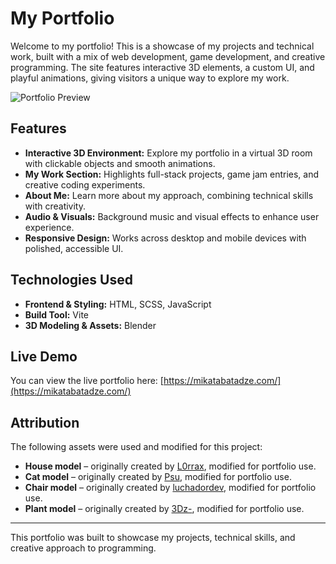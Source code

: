 # My Portfolio

Welcome to my portfolio! This is a showcase of my projects and technical work, built with a mix of web development, game development, and creative programming. The site features interactive 3D elements, a custom UI, and playful animations, giving visitors a unique way to explore my work.

![Portfolio Preview](https://github.com/M1kaTB/portfolio/blob/4bc7298e7f7f4a2dc032aa27db7f9022cb528698/public/images/PortfolioPreview.png?raw=true)

## Features

- **Interactive 3D Environment:** Explore my portfolio in a virtual 3D room with clickable objects and smooth animations.
- **My Work Section:** Highlights full-stack projects, game jam entries, and creative coding experiments.
- **About Me:** Learn more about my approach, combining technical skills with creativity.
- **Audio & Visuals:** Background music and visual effects to enhance user experience.
- **Responsive Design:** Works across desktop and mobile devices with polished, accessible UI.

## Technologies Used

- **Frontend & Styling:** HTML, SCSS, JavaScript
- **Build Tool:** Vite
- **3D Modeling & Assets:** Blender

## Live Demo

You can view the live portfolio here: [https://mikatabatadze.com/](https://mikatabatadze.com/)

## Attribution

The following assets were used and modified for this project:

- **House model** – originally created by [L0rrax](https://www.cgtrader.com/free-3d-models/interior/bedroom/cute-3d-room), modified for portfolio use.
- **Cat model** – originally created by [Psu](https://sketchfab.com/3d-models/sleeping-cat-3f7608e2b6b248bf83db09fb21125c2b), modified for portfolio use.
- **Chair model** – originally created by [luchadordev](https://www.cgtrader.com/free-3d-models/furniture/chair/office-chair-078cc8fe-e424-4889-a67d-93d3490486bf), modified for portfolio use.
- **Plant model** – originally created by [3Dz-](https://www.cgtrader.com/free-3d-models/plant/pot-plant/tall-plant-pot), modified for portfolio use.
<!-- - **Background music** – originally created by [Artist Name](link-to-music), used with permission / modified. -->

---

This portfolio was built to showcase my projects, technical skills, and creative approach to programming.
